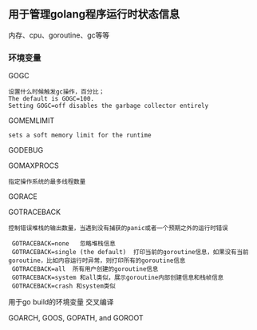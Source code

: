 ## 用于管理golang程序运行时状态信息
内存、cpu、goroutine、gc等等

### 环境变量

GOGC
```text
设置什么时候触发gc操作，百分比；
The default is GOGC=100. 
Setting GOGC=off disables the garbage collector entirely
```

GOMEMLIMIT
```text
sets a soft memory limit for the runtime
```

GODEBUG

GOMAXPROCS
```text
指定操作系统的最多线程数量
```

GORACE

GOTRACEBACK
```text
控制错误堆栈的输出数量，当遇到没有捕获的panic或者一个预期之外的运行时错误

 GOTRACEBACK=none   忽略堆栈信息
 GOTRACEBACK=single (the default)  打印当前的goroutine信息，如果没有当前goroutine，比如内容运行时异常，则打印所有的goroutine信息
 GOTRACEBACK=all  所有用户创建的goroutine信息
 GOTRACEBACK=system 和all类似，展示goroutine内部创建信息和栈帧信息
 GOTRACEBACK=crash 和system类似
```

用于go build的环境变量  交叉编译

GOARCH, GOOS, GOPATH, and GOROOT